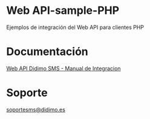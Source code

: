 # Web API-sample-PHP

Ejemplos de integración del Web API para clientes PHP

# Documentación

[Web API Didimo SMS - Manual de Integracion](https://goo.gl/j0yKRP)

# Soporte

soportesms@didimo.es
